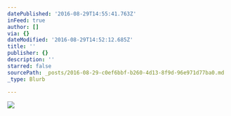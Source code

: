 ```yaml
---
datePublished: '2016-08-29T14:55:41.763Z'
inFeed: true
author: []
via: {}
dateModified: '2016-08-29T14:52:12.685Z'
title: ''
publisher: {}
description: ''
starred: false
sourcePath: _posts/2016-08-29-c0ef6bbf-b260-4d13-8f9d-96e971d77ba0.md
_type: Blurb

---
```

![](https://the-grid-user-content.s3-us-west-2.amazonaws.com/3247ee09-4198-4c07-aed8-1793e597e514.jpg)